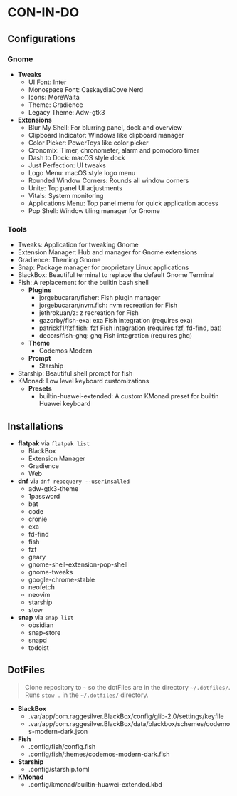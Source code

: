# CON-IN-DO

## Configurations

### Gnome

- **Tweaks**
  - UI Font: Inter
  - Monospace Font: CaskaydiaCove Nerd
  - Icons: MoreWaita
  - Theme: Gradience
  - Legacy Theme: Adw-gtk3
- **Extensions**
  - Blur My Shell: For blurring panel, dock and overview
  - Clipboard Indicator: Windows like clipboard manager
  - Color Picker: PowerToys like color picker
  - Cronomix: Timer, chronometer, alarm and pomodoro timer
  - Dash to Dock: macOS style dock
  - Just Perfection: UI tweaks
  - Logo Menu: macOS style logo menu
  - Rounded Window Corners: Rounds all window corners
  - Unite: Top panel UI adjustments
  - Vitals: System monitoring
  - Applications Menu: Top panel menu for quick application access
  - Pop Shell: Window tiling manager for Gnome

### Tools

- Tweaks: Application for tweaking Gnome
- Extension Manager: Hub and manager for Gnome extensions
- Gradience: Theming Gnome
- Snap: Package manager for proprietary Linux applications
- BlackBox: Beautiful terminal to replace the default Gnome Terminal
- Fish: A replacement for the builtin bash shell
  - **Plugins**
    - jorgebucaran/fisher: Fish plugin manager
    - jorgebucaran/nvm.fish: nvm recreation for Fish
    - jethrokuan/z: z recreation for Fish
    - gazorby/fish-exa: exa Fish integration (requires exa)
    - patrickf1/fzf.fish: fzf Fish integration (requires fzf, fd-find, bat)
    - decors/fish-ghq: ghq Fish integration (requires ghq)
  - **Theme**
    - Codemos Modern
  - **Prompt**
    - Starship
- Starship: Beautiful shell prompt for fish
- KMonad: Low level keyboard customizations
  - **Presets**
    - builtin-huawei-extended: A custom KMonad preset for builtin Huawei keyboard

## Installations

- **flatpak** via `flatpak list`
  - BlackBox
  - Extension Manager
  - Gradience
  - Web
- **dnf** via `dnf repoquery --userinsalled`
  - adw-gtk3-theme
  - 1password
  - bat
  - code
  - cronie
  - exa
  - fd-find
  - fish
  - fzf
  - geary
  - gnome-shell-extension-pop-shell
  - gnome-tweaks
  - google-chrome-stable
  - neofetch
  - neovim
  - starship
  - stow
- **snap** via `snap list`
  - obsidian
  - snap-store
  - snapd
  - todoist

## DotFiles

> Clone repository to `~` so the dotFiles are in the directory `~/.dotfiles/`. Runs `stow .` in the `~/.dotfiles/` directory.

- **BlackBox**
  - .var/app/com.raggesilver.BlackBox/config/glib-2.0/settings/keyfile
  - .var/app/com.raggesilver.BlackBox/data/blackbox/schemes/codemos-modern-dark.json
- **Fish**
  - .config/fish/config.fish
  - .config/fish/themes/codemos-modern-dark.fish
- **Starship**
  - .config/starship.toml
- **KMonad**
  - .config/kmonad/builtin-huawei-extended.kbd
